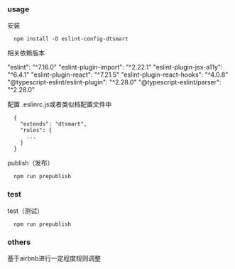 ### usage

安装
```
  npm install -D eslint-config-dtsmart
```
相关依赖版本

"eslint": "^7.16.0"
"eslint-plugin-import": "^2.22.1"
"eslint-plugin-jsx-a11y": "^6.4.1"
"eslint-plugin-react": "^7.21.5"
"eslint-plugin-react-hooks": "^4.0.8"
"@typescript-eslint/eslint-plugin": "^2.28.0"
"@typescript-eslint/parser": "^2.28.0"

配置
.eslinrc.js或者类似档配置文件中
```
  {
    "extends": "dtsmart",
    "rules": {
      ...
    }
  }
```

publish（发布）
```
  npm run prepublish
```


### test

test（测试）
```
  npm run prepublish
```

### others

基于airbnb进行一定程度规则调整